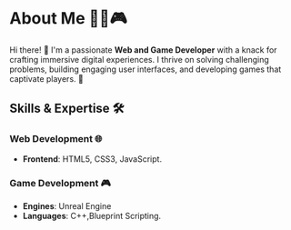 # About Me 👨‍💻🎮

Hi there! 👋 I'm a passionate **Web and Game Developer** with a knack for crafting immersive digital experiences. I thrive on solving challenging problems, building engaging user interfaces, and developing games that captivate players. 🚀

## Skills & Expertise 🛠️
### Web Development 🌐
- **Frontend**: HTML5, CSS3, JavaScript.

### Game Development 🎮
- **Engines**: Unreal Engine
- **Languages**: C++,Blueprint Scripting.

